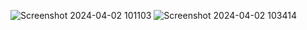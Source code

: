 ![Screenshot 2024-04-02 101103](https://github.com/Sushil0903/Clock_appss/assets/148516959/50e02c72-47a9-4209-965a-a6f93b7c6167)
![Screenshot 2024-04-02 103414](https://github.com/Sushil0903/Clock_appss/assets/148516959/266348e4-c111-4c6d-92a1-e96ac8d146ff)
